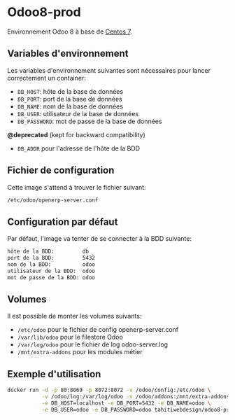 # Odoo8-prod

Environnement Odoo 8 à base de [Centos 7](https://hub.docker.com/r/tahitiwebdesign/centos7-without-systemd).

## Variables d'environnement

Les variables d'environnement suivantes sont nécessaires pour lancer correctement un container:

* `DB_HOST`: hôte de la base de données
* `DB_PORT`: port de la base de données
* `DB_NAME`: nom de la base de données
* `DB_USER`: utilisateur de la base de données
* `DB_PASSWORD`: mot de passe de la base de données

**@deprecated** (kept for backward compatibility)

* `DB_ADDR` pour l'adresse de l'hôte de la BDD

## Fichier de configuration

Cette image s'attend à trouver le fichier suivant:

```txt
/etc/odoo/openerp-server.conf
```

## Configuration par défaut

Par défaut, l'image va tenter de se connecter à la BDD suivante:

```txt
hôte de la BDD:         db
port de la BDD:         5432
nom de la BDD:          odoo
utilisateur de la BDD:  odoo
mot de passe de la BDD: odoo
```

## Volumes

Il est possible de monter les volumes suivants:

* `/etc/odoo` pour le fichier de config openerp-server.conf
* `/var/lib/odoo` pour le filestore Odoo
* `/var/log/odoo` pour le fichier de log odoo-server.log 
* `/mnt/extra-addons` pour les modules métier

## Exemple d'utilisation

```bash
docker run -d -p 80:8069 -p 8072:8072 -v /odoo/config:/etc/odoo \
           -v /odoo/log:/var/log/odoo -v /odoo/addons:/mnt/extra-addons \
           -e DB_HOST=localhost -e DB_PORT=5432 -e DB_NAME=odoo \
           -e DB_USER=odoo -e DB_PASSWORD=odoo tahitiwebdesign/odoo8-prod
```

